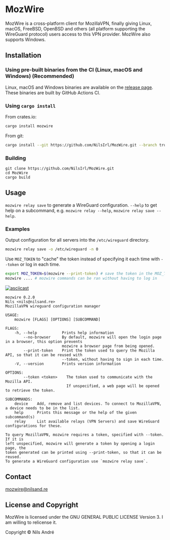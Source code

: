 # MozWire

MozWire is a cross-platform client for MozillaVPN, finally giving Linux, macOS,
FreeBSD, OpenBSD and others (all platform supporting the WireGuard protocol)
users access to this VPN provider. MozWire also supports Windows.

## Installation

### Using pre-built binaries from the CI (Linux, macOS and Windows) (Recommended)

Linux, macOS and Windows binaries are available on the [release page]. These
binaries are built by GitHub Actions CI.

### Using `cargo install`

From crates.io:

```sh
cargo install mozwire
```

From git:

```sh
cargo install --git https://github.com/NilsIrl/MozWire.git --branch trunk
```

### Building

```
git clone https://github.com/NilsIrl/MozWire.git
cd MozWire
cargo build
```

## Usage

`mozwire relay save` to generate a WireGuard configuration. `--help` to get help
on a subcommand, e.g. `mozwire relay --help`, `mozwire relay save --help`.

### Examples

Output configuration for all servers into the `/etc/wireguard` directory.

```sh
mozwire relay save -o /etc/wireguard -n 0
```

Use `MOZ_TOKEN` to "cache" the token instead of specifying it each time with
`--token` or log in each time.

```sh
export MOZ_TOKEN=$(mozwire --print-token) # save the token in the MOZ_TOKEN environment variable
mozwire .... # mozwire commands can be ran without having to log in
```

[![asciicast](https://asciinema.org/a/002XVrcKQYcWOwP15OLVLjEL9.svg)](https://asciinema.org/a/002XVrcKQYcWOwP15OLVLjEL9)

```
mozwire 0.2.0
Nils <nils@nilsand.re>
MozillaVPN wireguard configuration manager

USAGE:
    mozwire [FLAGS] [OPTIONS] [SUBCOMMAND]

FLAGS:
    -h, --help           Prints help information
        --no-browser     By default, mozwire will open the login page in a browser, this option prevents
                         mozwire a browser page from being opened.
        --print-token    Print the token used to query the Mozilla API, so that it can be reused with
                         --token, without having to sign in each time.
    -V, --version        Prints version information

OPTIONS:
        --token <token>    The token used to communicate with the Mozilla API.
                           If unspecified, a web page will be opened to retrieve the token.

SUBCOMMANDS:
    device    Add, remove and list devices. To connect to MozillaVPN, a device needs to be in the list.
    help      Prints this message or the help of the given subcommand(s)
    relay     List available relays (VPN Servers) and save WireGuard configurations for these.

To query MozillaVPN, mozwire requires a token, specified with --token. If it is
left unspecified, mozwire will generate a token by opening a login page, the
token generated can be printed using --print-token, so that it can be reused.
To generate a WireGuard configuration use `mozwire relay save`.
```

## Contact

[mozwire@nilsand.re](mailto:mozwire@nilsand.re)

## License and Copyright

MozWire is licensed under the GNU GENERAL PUBLIC LICENSE Version 3. I am willing
to relicense it.

Copyright © Nils André

[release page]: https://github.com/NilsIrl/MozWire/releases
